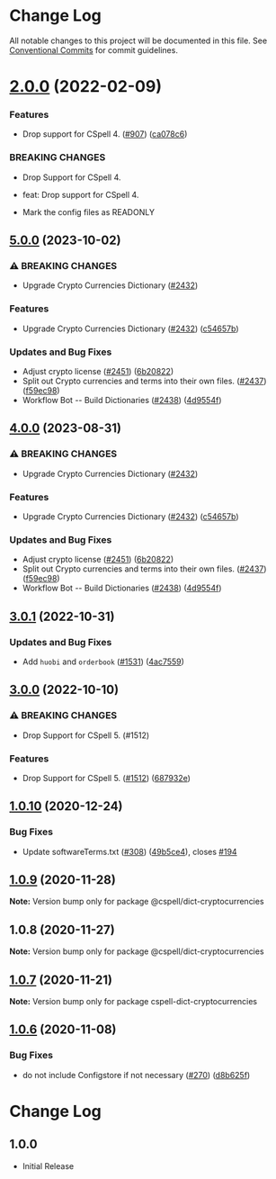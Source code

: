 # Change Log

All notable changes to this project will be documented in this file.
See [Conventional Commits](https://conventionalcommits.org) for commit guidelines.

# [2.0.0](https://github.com/streetsidesoftware/cspell-dicts/compare/@cspell/dict-cryptocurrencies@1.0.10...@cspell/dict-cryptocurrencies@2.0.0) (2022-02-09)


### Features

* Drop support for CSpell 4. ([#907](https://github.com/streetsidesoftware/cspell-dicts/issues/907)) ([ca078c6](https://github.com/streetsidesoftware/cspell-dicts/commit/ca078c6a2e188cc3cf6276db1ba7e007f0f06f27))


### BREAKING CHANGES

* Drop Support for CSpell 4.

* feat: Drop support for CSpell 4.
* Mark the config files as READONLY





## [5.0.0](https://github.com/kevintraver/cspell-dicts/compare/@cspell/dict-cryptocurrencies-v4.0.0...@cspell/dict-cryptocurrencies@5.0.0) (2023-10-02)


### ⚠ BREAKING CHANGES

* Upgrade Crypto Currencies Dictionary ([#2432](https://github.com/kevintraver/cspell-dicts/issues/2432))

### Features

* Upgrade Crypto Currencies Dictionary ([#2432](https://github.com/kevintraver/cspell-dicts/issues/2432)) ([c54657b](https://github.com/kevintraver/cspell-dicts/commit/c54657b4a1d3568aba907d51972424165c6f8b9a))


### Updates and Bug Fixes

* Adjust crypto license ([#2451](https://github.com/kevintraver/cspell-dicts/issues/2451)) ([6b20822](https://github.com/kevintraver/cspell-dicts/commit/6b208226113b668ce8333a304c70042355a52d6c))
* Split out Crypto currencies and terms into their own files. ([#2437](https://github.com/kevintraver/cspell-dicts/issues/2437)) ([f59ec98](https://github.com/kevintraver/cspell-dicts/commit/f59ec98d355466ae587a50d9e2f209cfc5f7ff3f))
* Workflow Bot -- Build Dictionaries ([#2438](https://github.com/kevintraver/cspell-dicts/issues/2438)) ([4d9554f](https://github.com/kevintraver/cspell-dicts/commit/4d9554f122407c2655d055a7b4ca4f8763e7cf32))

## [4.0.0](https://github.com/streetsidesoftware/cspell-dicts/compare/@cspell/dict-cryptocurrencies@3.0.1...@cspell/dict-cryptocurrencies@4.0.0) (2023-08-31)


### ⚠ BREAKING CHANGES

* Upgrade Crypto Currencies Dictionary ([#2432](https://github.com/streetsidesoftware/cspell-dicts/issues/2432))

### Features

* Upgrade Crypto Currencies Dictionary ([#2432](https://github.com/streetsidesoftware/cspell-dicts/issues/2432)) ([c54657b](https://github.com/streetsidesoftware/cspell-dicts/commit/c54657b4a1d3568aba907d51972424165c6f8b9a))


### Updates and Bug Fixes

* Adjust crypto license ([#2451](https://github.com/streetsidesoftware/cspell-dicts/issues/2451)) ([6b20822](https://github.com/streetsidesoftware/cspell-dicts/commit/6b208226113b668ce8333a304c70042355a52d6c))
* Split out Crypto currencies and terms into their own files. ([#2437](https://github.com/streetsidesoftware/cspell-dicts/issues/2437)) ([f59ec98](https://github.com/streetsidesoftware/cspell-dicts/commit/f59ec98d355466ae587a50d9e2f209cfc5f7ff3f))
* Workflow Bot -- Build Dictionaries ([#2438](https://github.com/streetsidesoftware/cspell-dicts/issues/2438)) ([4d9554f](https://github.com/streetsidesoftware/cspell-dicts/commit/4d9554f122407c2655d055a7b4ca4f8763e7cf32))

## [3.0.1](https://github.com/streetsidesoftware/cspell-dicts/compare/@cspell/dict-cryptocurrencies@3.0.0...@cspell/dict-cryptocurrencies@3.0.1) (2022-10-31)


### Updates and Bug Fixes

* Add `huobi` and `orderbook` ([#1531](https://github.com/streetsidesoftware/cspell-dicts/issues/1531)) ([4ac7559](https://github.com/streetsidesoftware/cspell-dicts/commit/4ac7559edcff4418b1881acf9d39ae729fa29c7b))

## [3.0.0](https://github.com/streetsidesoftware/cspell-dicts/compare/@cspell/dict-cryptocurrencies@2.0.0...@cspell/dict-cryptocurrencies@3.0.0) (2022-10-10)


### ⚠ BREAKING CHANGES

* Drop Support for CSpell 5. (#1512)

### Features

* Drop Support for CSpell 5. ([#1512](https://github.com/streetsidesoftware/cspell-dicts/issues/1512)) ([687932e](https://github.com/streetsidesoftware/cspell-dicts/commit/687932e187e4bce87d7904e3a2e53dd6de6ac372))

## [1.0.10](https://github.com/streetsidesoftware/cspell-dicts/compare/@cspell/dict-cryptocurrencies@1.0.9...@cspell/dict-cryptocurrencies@1.0.10) (2020-12-24)


### Bug Fixes

* Update softwareTerms.txt ([#308](https://github.com/streetsidesoftware/cspell-dicts/issues/308)) ([49b5ce4](https://github.com/streetsidesoftware/cspell-dicts/commit/49b5ce4a2436f3c99969d6425128d55f84c8a7fc)), closes [#194](https://github.com/streetsidesoftware/cspell-dicts/issues/194)





## [1.0.9](https://github.com/streetsidesoftware/cspell-dicts/compare/@cspell/dict-cryptocurrencies@1.0.8...@cspell/dict-cryptocurrencies@1.0.9) (2020-11-28)

**Note:** Version bump only for package @cspell/dict-cryptocurrencies





## 1.0.8 (2020-11-27)

**Note:** Version bump only for package @cspell/dict-cryptocurrencies





## [1.0.7](https://github.com/streetsidesoftware/cspell-dicts/compare/cspell-dict-cryptocurrencies@1.0.6...cspell-dict-cryptocurrencies@1.0.7) (2020-11-21)

**Note:** Version bump only for package cspell-dict-cryptocurrencies

## [1.0.6](https://github.com/streetsidesoftware/cspell-dicts/compare/cspell-dict-cryptocurrencies@1.0.5...cspell-dict-cryptocurrencies@1.0.6) (2020-11-08)

### Bug Fixes

- do not include Configstore if not necessary ([#270](https://github.com/streetsidesoftware/cspell-dicts/issues/270)) ([d8b625f](https://github.com/streetsidesoftware/cspell-dicts/commit/d8b625f2f42d5cc6c4a9390216ac1e5037886e44))

# Change Log

## 1.0.0

- Initial Release
